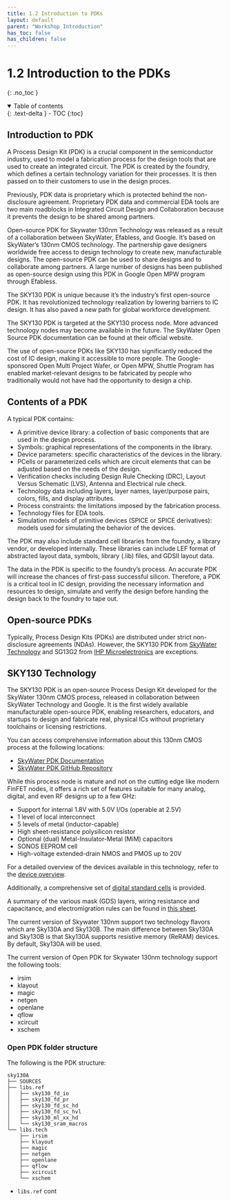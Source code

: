 ```yaml
---
title: 1.2 Introduction to PDKs
layout: default
parent: "Workshop Introduction"
has_toc: false
has_children: false
---
```

# 1.2 Introduction to the PDKs

{: .no_toc }

<details open markdown="block">
  <summary>
    Table of contents
  </summary>
  {: .text-delta }
- TOC
{:toc}
</details>

## Introduction to PDK

A Process Design Kit (PDK) is a crucial component in the semiconductor industry, used to model a fabrication process for the design tools that are used to create an integrated circuit. The PDK is created by the foundry, which defines a certain technology variation for their processes. It is then passed on to their customers to use in the design proces. 

Previously, PDK data is proprietary which is protected behind the non-disclosure agreement. Proprietary PDK data and commercial EDA tools are two main roadblocks in Integrated Circuit Design and Collaboration because it prevents the design to be shared among partners.

Open-source PDK for Skywater 130nm Technology was released as a result of a collaboration between SkyWater, Efabless, and Google. It’s based on SkyWater’s 130nm CMOS technology. The partnership gave designers worldwide free access to design technology to create new, manufacturable designs. The open-source PDK can be used to share designs and to collaborate among partners. A large number of designs has been published as open-source design using this PDK in Google Open MPW program through Efabless.

The SKY130 PDK is unique because it’s the industry’s first open-source PDK. It has revolutionized technology realization by lowering barriers to IC design. It has also paved a new path for global workforce development.

The SKY130 PDK is targeted at the SKY130 process node. More advanced technology nodes may become available in the future. The SkyWater Open Source PDK documentation can be found at their official website.

The use of open-source PDKs like SKY130 has significantly reduced the cost of IC design, making it accessible to more people. The Google-sponsored Open Multi Project Wafer, or Open MPW, Shuttle Program has enabled market-relevant designs to be fabricated by people who traditionally would not have had the opportunity to design a chip.

## Contents of a PDK

A typical PDK contains:
- A primitive device library: a collection of basic components that are used in the design process.
- Symbols: graphical representations of the components in the library.
- Device parameters: specific characteristics of the devices in the library.
- PCells or parameterized cells which are circuit elements that can be adjusted based on the needs of the design.
- Verification checks including Design Rule Checking (DRC), Layout Versus Schematic (LVS), Antenna and Electrical rule check.
- Technology data including layers, layer names, layer/purpose pairs, colors, fills, and display attributes.
- Process constraints: the limitations imposed by the fabrication process.
- Technology files for EDA tools.
- Simulation models of primitive devices (SPICE or SPICE derivatives): models used for simulating the behavior of the devices.

The PDK may also include standard cell libraries from the foundry, a library vendor, or developed internally. These libraries can include LEF format of abstracted layout data, symbols, library (.lib) files, and GDSII layout data.

The data in the PDK is specific to the foundry’s process. An accurate PDK will increase the chances of first-pass successful silicon. Therefore, a PDK is a critical tool in IC design, providing the necessary information and resources to design, simulate and verify the design before handing the design back to the foundry to tape out.

## Open-source PDKs

Typically, Process Design Kits (PDKs) are distributed under strict non-disclosure agreements (NDAs). However, the SKY130 PDK from [SkyWater Technology](https://www.skywatertechnology.com/) and SG13G2 from [IHP Microelectronics](https://www.ihp-microelectronics.com/) are exceptions.

## SKY130 Technology

The SKY130 PDK is an open-source Process Design Kit developed for the SkyWater 130nm CMOS process, released in collaboration between SkyWater Technology and Google. It is the first widely available manufacturable open-source PDK, enabling researchers, educators, and startups to design and fabricate real, physical ICs without proprietary toolchains or licensing restrictions.

You can access comprehensive information about this 130nm CMOS process at the following locations:

- [SkyWater PDK Documentation](https://skywater-pdk.readthedocs.io/)
- [SkyWater PDK GitHub Repository](https://github.com/google/skywater-pdk)

While this process node is mature and not on the cutting edge like modern FinFET nodes, it offers a rich set of features suitable for many analog, digital, and even RF designs up to a few GHz:

- Support for internal 1.8V with 5.0V I/Os (operable at 2.5V)
- 1 level of local interconnect
- 5 levels of metal (inductor-capable)
- High sheet-resistance polysilicon resistor
- Optional (dual) Metal-Insulator-Metal (MiM) capacitors
- SONOS EEPROM cell
- High-voltage extended-drain NMOS and PMOS up to 20V

For a detailed overview of the devices available in this technology, refer to the [device overview](https://skywater-pdk.readthedocs.io/en/latest/contents/libraries.html).

Additionally, a comprehensive set of [digital standard cells](https://skywater-pdk.readthedocs.io/en/latest/contents/libraries/sky130_fd_sc_hd.html) is provided.

A summary of the various mask (GDS) layers, wiring resistance and capacitance, and electromigration rules can be found in [this sheet](https://docs.google.com/spreadsheets/d/1zv5eYfQ9TnQKp3qzv5eYfQ9TnQKp3qz/edit#gid=0).

The current version of Skywater 130nm support two technology flavors which are Sky130A and Sky130B. The main difference between Sky130A and Sky130B is that Sky130A supports resistive memory (ReRAM) devices. By default, Sky130A will be used.

The current version of Open PDK for Skywater 130nm technology support the following tools:
- irsim
- klayout
- magic
- netgen
- openlane
- qflow
- xcircuit
- xschem

### Open PDK folder structure
The following is the PDK structure:

```text
sky130A
├── SOURCES
├── libs.ref
│   ├── sky130_fd_io
│   ├── sky130_fd_pr
│   ├── sky130_fd_sc_hd
│   ├── sky130_fd_sc_hvl
│   ├── sky130_ml_xx_hd
│   └── sky130_sram_macros
└── libs.tech
    ├── irsim
    ├── klayout
    ├── magic
    ├── netgen
    ├── openlane
    ├── qflow
    ├── xcircuit
    └── xschem
```

- `libs.ref` cont